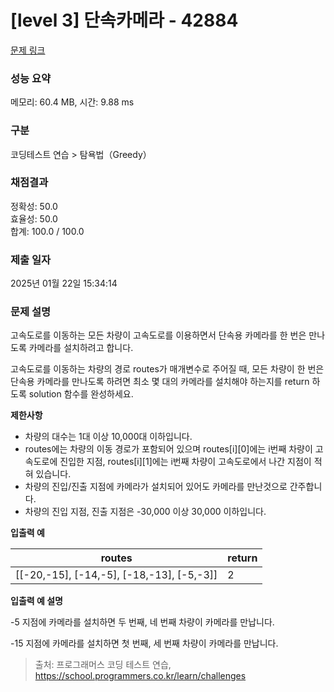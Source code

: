 # [level 3] 단속카메라 - 42884 

[문제 링크](https://school.programmers.co.kr/learn/courses/30/lessons/42884) 

### 성능 요약

메모리: 60.4 MB, 시간: 9.88 ms

### 구분

코딩테스트 연습 > 탐욕법（Greedy）

### 채점결과

정확성: 50.0<br/>효율성: 50.0<br/>합계: 100.0 / 100.0

### 제출 일자

2025년 01월 22일 15:34:14

### 문제 설명

<p>고속도로를 이동하는 모든 차량이 고속도로를 이용하면서 단속용 카메라를 한 번은 만나도록 카메라를 설치하려고 합니다.</p>

<p>고속도로를 이동하는 차량의 경로 routes가 매개변수로 주어질 때, 모든 차량이 한 번은 단속용 카메라를 만나도록 하려면 최소 몇 대의 카메라를 설치해야 하는지를 return 하도록 solution 함수를 완성하세요.</p>

<p><strong>제한사항</strong></p>

<ul>
<li>차량의 대수는 1대 이상 10,000대 이하입니다.</li>
<li>routes에는 차량의 이동 경로가 포함되어 있으며 routes[i][0]에는 i번째 차량이 고속도로에 진입한 지점, routes[i][1]에는 i번째 차량이 고속도로에서 나간 지점이 적혀 있습니다.</li>
<li>차량의 진입/진출 지점에 카메라가 설치되어 있어도 카메라를 만난것으로 간주합니다.</li>
<li>차량의 진입 지점, 진출 지점은 -30,000 이상 30,000 이하입니다.</li>
</ul>

<p><strong>입출력 예</strong></p>
<table class="table">
        <thead><tr>
<th>routes</th>
<th>return</th>
</tr>
</thead>
        <tbody><tr>
<td>[[-20,-15], [-14,-5], [-18,-13], [-5,-3]]</td>
<td>2</td>
</tr>
</tbody>
      </table>
<p><strong>입출력 예 설명</strong></p>

<p>-5 지점에 카메라를 설치하면 두 번째, 네 번째 차량이 카메라를 만납니다.</p>

<p>-15 지점에 카메라를 설치하면 첫 번째, 세 번째 차량이 카메라를 만납니다.</p>


> 출처: 프로그래머스 코딩 테스트 연습, https://school.programmers.co.kr/learn/challenges